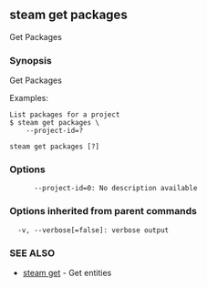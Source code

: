 ## steam get packages

Get Packages

### Synopsis


Get Packages

Examples:

    List packages for a project 
    $ steam get packages \
        --project-id=?

```
steam get packages [?]
```

### Options

```
      --project-id=0: No description available
```

### Options inherited from parent commands

```
  -v, --verbose[=false]: verbose output
```

### SEE ALSO
* [steam get](steam_get.md)	 - Get entities

